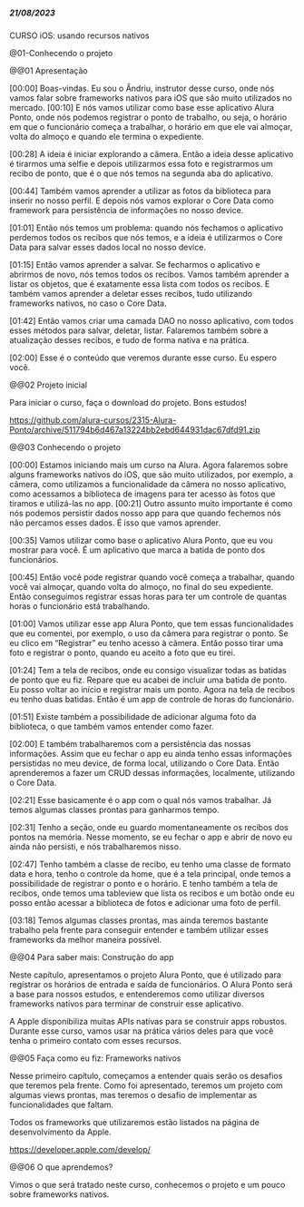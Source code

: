 ##### 21/08/2023

CURSO iOS: usando recursos nativos

@01-Conhecendo o projeto

@@01
Apresentação

[00:00] Boas-vindas. Eu sou o Ândriu, instrutor desse curso, onde nós vamos falar sobre frameworks nativos para iOS que são muito utilizados no mercado.
[00:10] E nós vamos utilizar como base esse aplicativo Alura Ponto, onde nós podemos registrar o ponto de trabalho, ou seja, o horário em que o funcionário começa a trabalhar, o horário em que ele vai almoçar, volta do almoço e quando ele termina o expediente.

[00:28] A ideia é iniciar explorando a câmera. Então a ideia desse aplicativo é tirarmos uma selfie e depois utilizarmos essa foto e registrarmos um recibo de ponto, que é o que nós temos na segunda aba do aplicativo.

[00:44] Também vamos aprender a utilizar as fotos da biblioteca para inserir no nosso perfil. E depois nós vamos explorar o Core Data como framework para persistência de informações no nosso device.

[01:01] Então nós temos um problema: quando nós fechamos o aplicativo perdemos todos os recibos que nós temos, e a ideia é utilizarmos o Core Data para salvar esses dados local no nosso device.

[01:15] Então vamos aprender a salvar. Se fecharmos o aplicativo e abrirmos de novo, nós temos todos os recibos. Vamos também aprender a listar os objetos, que é exatamente essa lista com todos os recibos. E também vamos aprender a deletar esses recibos, tudo utilizando frameworks nativos, no caso o Core Data.

[01:42] Então vamos criar uma camada DAO no nosso aplicativo, com todos esses métodos para salvar, deletar, listar. Falaremos também sobre a atualização desses recibos, e tudo de forma nativa e na prática.

[02:00] Esse é o conteúdo que veremos durante esse curso. Eu espero você.

@@02
Projeto inicial

Para iniciar o curso, faça o download do projeto.
Bons estudos!

https://github.com/alura-cursos/2315-Alura-Ponto/archive/511794b6d467a13224bb2ebd644931dac67dfd91.zip

@@03
Conhecendo o projeto

[00:00] Estamos iniciando mais um curso na Alura. Agora falaremos sobre alguns frameworks nativos do iOS, que são muito utilizados, por exemplo, a câmera, como utilizamos a funcionalidade da câmera no nosso aplicativo, como acessamos a biblioteca de imagens para ter acesso às fotos que tiramos e utilizá-las no app.
[00:21] Outro assunto muito importante é como nós podemos persistir dados nosso app para que quando fechemos nós não percamos esses dados. É isso que vamos aprender.

[00:35] Vamos utilizar como base o aplicativo Alura Ponto, que eu vou mostrar para você. É um aplicativo que marca a batida de ponto dos funcionários.

[00:45] Então você pode registrar quando você começa a trabalhar, quando você vai almoçar, quando volta do almoço, no final do seu expediente. Então conseguimos registrar essas horas para ter um controle de quantas horas o funcionário está trabalhando.

[01:00] Vamos utilizar esse app Alura Ponto, que tem essas funcionalidades que eu comentei, por exemplo, o uso da câmera para registrar o ponto. Se eu clico em “Registrar” eu tenho acesso à câmera. Então posso tirar uma foto e registrar o ponto, quando eu aceito a foto que eu tirei.

[01:24] Tem a tela de recibos, onde eu consigo visualizar todas as batidas de ponto que eu fiz. Repare que eu acabei de incluir uma batida de ponto. Eu posso voltar ao início e registrar mais um ponto. Agora na tela de recibos eu tenho duas batidas. Então é um app de controle de horas do funcionário.

[01:51] Existe também a possibilidade de adicionar alguma foto da biblioteca, o que também vamos entender como fazer.

[02:00] E também trabalharemos com a persistência das nossas informações. Assim que eu fechar o app eu ainda tenho essas informações persistidas no meu device, de forma local, utilizando o Core Data. Então aprenderemos a fazer um CRUD dessas informações, localmente, utilizando o Core Data.

[02:21] Esse basicamente é o app com o qual nós vamos trabalhar. Já temos algumas classes prontas para ganharmos tempo.

[02:31] Tenho a seção, onde eu guardo momentaneamente os recibos dos pontos na memória. Nesse momento, se eu fechar o app e abrir de novo eu ainda não persisti, e nós trabalharemos nisso.

[02:47] Tenho também a classe de recibo, eu tenho uma classe de formato data e hora, tenho o controle da home, que é a tela principal, onde temos a possibilidade de registrar o ponto e o horário. E tenho também a tela de recibos, onde temos uma tableview que lista os recibos e um botão onde eu posso então acessar a biblioteca de fotos e adicionar uma foto de perfil.

[03:18] Temos algumas classes prontas, mas ainda teremos bastante trabalho pela frente para conseguir entender e também utilizar esses frameworks da melhor maneira possível.

@@04
Para saber mais: Construção do app

Neste capítulo, apresentamos o projeto Alura Ponto, que é utilizado para registrar os horários de entrada e saída de funcionários.
O Alura Ponto será a base para nossos estudos, e entenderemos como utilizar diversos frameworks nativos para terminar de construir esse aplicativo.

A Apple disponibiliza muitas APIs nativas para se construir apps robustos. Durante esse curso, vamos usar na prática vários deles para que você tenha o primeiro contato com esses recursos.

@@05
Faça como eu fiz: Frameworks nativos

Nesse primeiro capítulo, começamos a entender quais serão os desafios que teremos pela frente. Como foi apresentado, teremos um projeto com algumas views prontas, mas teremos o desafio de implementar as funcionalidades que faltam.

Todos os frameworks que utilizaremos estão listados na página de desenvolvimento da Apple.

https://developer.apple.com/develop/

@@06
O que aprendemos?

Vimos o que será tratado neste curso, conhecemos o projeto e um pouco sobre frameworks nativos.